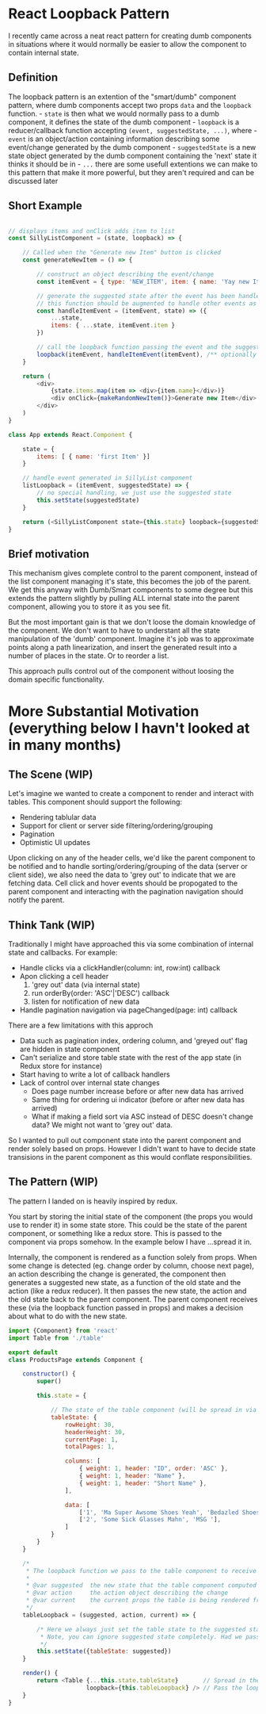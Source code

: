 # React Loopback Pattern
I recently came across a neat react pattern for creating dumb components in situations where it would normally be easier to allow the component to contain internal state. 

## Definition
The loopback pattern is an extention of the "smart/dumb" component pattern, where dumb components accept two props `data` and the `loopback` function.
    - `state` is then what we would normally pass to a dumb component, it defines the state of the dumb component
    - `loopback` is a reducer/callback function  accepting `(event, suggestedState, ...)`, where 
        - `event` is an object/action containing information describing some event/change generated by the dumb component
        - `suggestedState` is a new state object generated by the dumb component containing the 'next' state it thinks it should be in
        - `...` there are some usefull extentions we can make to this pattern that make it more powerful, but they aren't required and can be discussed later

## Short Example
```js

// displays items and onClick adds item to list
const SillyListComponent = (state, loopback) => {

    // Called when the "Generate new Item" button is clicked
    const generateNewItem = () => {

        // construct an object describing the event/change
        const itemEvent = { type: 'NEW_ITEM', item: { name: 'Yay new Item' } }

        // generate the suggested state after the event has been handled
        // this function should be augmented to handle other events as they are handled
        const handleItemEvent = (itemEvent, state) => ({
            ...state,
            items: { ...state, itemEvent.item }
        })

        // call the loopback function passing the event and the suggested state to the parent
        loopback(itemEvent, handleItemEvent(itemEvent), /** optionally pass in handleItemEvent **/)
    }

    return (
        <div>
            {state.items.map(item => <div>{item.name}</div>)}
            <div onClick={makeRandomNewItem()}>Generate new Item</div>
        </div>
    )
}

class App extends React.Component {

    state = {
        items: [ { name: 'first Item' }]
    }

    // handle event generated in SillyList component
    listLoopback = (itemEvent, suggestedState) => {
        // no special handling, we just use the suggested state
        this.setState(suggestedState)
    }

    return (<SillyListComponent state={this.state} loopback={suggestedState} />)
}
```

## Brief motivation
This mechanism gives complete control to the parent component, instead of the list component
managing it's state, this becomes the job of the parent. We get this anyway with Dumb/Smart
components to some degree but this extends the pattern slightly by pulling ALL internal state 
into the parent component, allowing you to store it as you see fit. 

But the most important gain is that we don't loose the domain knowledge of the component. We 
don't want to have to understant all the state manipulation of the 'dumb' component. Imagine it's
job was to approximate points along a path linearization, and insert the generated result into a
number of places in the state. Or to reorder a list.

This approach pulls control out of the component without loosing the domain specific functionality.

# More Substantial Motivation (everything below I havn't looked at in many months)

## The Scene (WIP)
Let's imagine we wanted to create a component to render and interact with tables. This component should support the following:

- Rendering tablular data
- Support for client or server side filtering/ordering/grouping
- Pagination
- Optimistic UI updates

Upon clicking on any of the header cells, we'd like the parent component to be notified and to handle sorting/ordering/grouping of the data (server or client side), we also
need the data to 'grey out' to indicate that we are fetching data. Cell click and hover events should be propogated to the parent component and interacting with the pagination
navigation should notify the parent.

## Think Tank (WIP)
Traditionally I might have approached this via some combination of internal state and callbacks. For example:

- Handle clicks via a clickHandler(column: int, row:int) callback
- Apon clicking a cell header
    1. 'grey out' data (via internal state)
    2. run orderBy(order: 'ASC'|'DESC') callback
    3. listen for notification of new data
- Handle pagination navigation via pageChanged(page: int) callback

There are a few limitations with this approch
- Data such as pagination index, ordering column, and 'greyed out' flag are hidden in state component
- Can't serialize and store table state with the rest of the app state (in Redux store for instance)
- Start having to write a lot of callback handlers
- Lack of control over internal state changes
    - Does page number increase before or after new data has arrived
    - Same thing for ordering ui indicator (before or after new data has arrived)
    - What if making a field sort via ASC instead of DESC doesn't change data? We might not want to 'grey out' data.

So I wanted to pull out component state into the parent component and render solely based on props. However I didn't 
want to have to decide state transisions in the parent component as this would conflate responsibilities.

## The Pattern (WIP)
The pattern I landed on is heavily inspired by redux.

You start by storing the initial state of the component (the props you would use to render it) in some state store. This could
be the state of the parent component, or something like a redux store. This is passed to the component via props somehow. In the example
below I have ...spread it in.

Internally, the component is rendered as a function solely from props. When some change is detected (eg. change order by column, choose next page),
an action describing the change is generated, the component then generates a suggested new state, as a function of the old state and the action
(like a redux reducer). It then passes the new state, the action and the old state back to the parent component. The parent component receives these 
(via the loopback function passed in props) and makes a decision about what to do with the new state.


```js
import {Component} from 'react'
import Table from './table'

export default
class ProductsPage extends Component {

    constructor() {
        super()

        this.state = {

            // The state of the table component (will be spread in via props)
            tableState: {
                rowHeight: 30,
                headerHeight: 30,
                currentPage: 1,
                totalPages: 1,

                columns: [
                    { weight: 1, header: "ID", order: 'ASC' },
                    { weight: 1, header: "Name" },
                    { weight: 1, header: "Short Name" },
                ],

                data: [
                    ['1', 'Ma Super Awsome Shoes Yeah', 'Bedazled Shoes'],
                    ['2', 'Some Sick Glasses Mahn', 'MSG '],
                ]
            }
        }
    }

    /*
     * The loopback function we pass to the table component to receive table interaction
     * 
     * @var suggested  the new state that the table component computed for itself
     * @var action     the action object describing the change
     * @var current    the current props the table is being rendered from
     */
    tableLoopback = (suggested, action, current) => {

        /* Here we always just set the table state to the suggested state, (React automatically renders after setState).
         * Note, you can ignore suggested state completely. Had we passed in an empty function, all UI interaction would be ignored
         */
        this.setState({tableState: suggested})
    }

    render() {
        return <Table {...this.state.tableState}       // Spread in the table state
                      loopback={this.tableLoopback} /> // Pass the loopback function
    }
}
```
